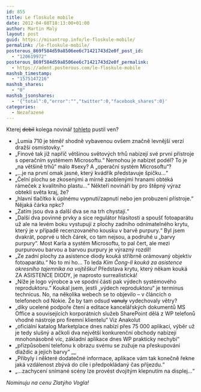 ```yaml
---
id: 855
title: Le floskule mobile
date: 2012-04-08T18:13:00+01:00
author: Martin Malý
layout: post
guid: https://misantrop.info/le-floskule-mobile/
permalink: /le-floskule-mobile/
posterous_869f584d59a8506ee6c71421743d2e0f_post_id:
  - "120619972"
posterous_869f584d59a8506ee6c71421743d2e0f_permalink:
  - https://adent.posterous.com/le-floskule-mobile
mashsb_timestamp:
  - "1575147216"
mashsb_shares:
  - "0"
mashsb_jsonshares:
  - '{"total":0,"error":"","twitter":0,"facebook_shares":0}'
categories:
  - Nezařazené
---
```

Kterej <span style="text-decoration: line-through;">debil</span> kolega novin&aacute;ř [tohleto](https://mobil.idnes.cz/nokia-lumia-710-barevne-kryty-a-navigace-v-cene-recenze-test-pm8-/mob_nokia.aspx?c=A120401_182922_mob_nokia_ram) pustil ven?

  * &#8222;Lumia 710 je t&eacute;měř shodně vybavenou ov&scaron;em značně levněj&scaron;&iacute; verz&iacute; draž&scaron;&iacute; osmistovky.&#8220;
  * &#8222;Finov&eacute; tak již např&iacute;č vět&scaron;inou světov&yacute;ch trhů nab&iacute;zej&iacute; sv&eacute; prvn&iacute; př&iacute;stroje s operačn&iacute;m syst&eacute;mem Microsoftu.&#8220; Nemohou je nab&iacute;zet pod&eacute;l? To je &#8222;na vět&scaron;ině trhů&#8220; m&aacute;lo #sexy? A &#8222;operačn&iacute; syst&eacute;m Microsoftu&#8220;?
  * &#8222;&#8230;je na prvn&iacute; omak jasn&eacute;, kter&yacute; kv&aacute;dř&iacute;k představuje &scaron;pičku&#8230;&#8220;
  * &#8222;Čeln&iacute; plochu se zkosen&yacute;mi a m&iacute;rně zaoblen&yacute;mi hranami obt&eacute;k&aacute; r&aacute;meček z kvalitn&iacute;ho plastu&#8230;&#8220; Někteř&iacute; novin&aacute;ři by pro &scaron;těpn&yacute; v&yacute;raz obtekli světa kraj, že?
  * &#8222;hlavn&iacute; tlač&iacute;tko k &uacute;pln&eacute;mu vypnut&iacute;/zapnut&iacute; nebo jen probuzen&iacute; př&iacute;stroje.&#8220; Nějak&aacute; č&aacute;rka npkc?
  * &#8222;Zat&iacute;m jsou dva a dal&scaron;&iacute; dva se na trh chystaj&iacute;.&#8220;
  * &#8222;Dal&scaron;&iacute; dva povinn&eacute; prvky a sice regul&aacute;tor hlasitosti a spou&scaron;ť fotoapar&aacute;tu už ale na lev&eacute;m boku vystupuj&iacute; z plochy zadn&iacute;ho odn&iacute;mateln&eacute;ho krytu, kter&yacute; je v př&iacute;padě recenzovan&eacute;ho kousku v barvě purpury.&#8220; Byl jsem dvakr&aacute;t, poprv&eacute; u těch č&aacute;rek, co tam nejsou, a podruh&eacute; u &#8222;barvy purpury&#8220;. Most Karla a syst&eacute;m Microsoftu, to pal čert, ale mezi purpurovou barvou a barvou purpury je v&yacute;razn&yacute; rozd&iacute;l!
  * &#8222;Ze zadn&iacute; plochy za asistence diody kouk&aacute; stř&iacute;brně or&aacute;movan&yacute; objektiv fotoapar&aacute;tu.&#8220; No to mi ho&#8230; To leda _Kim Čong-Il kouk&aacute; za asistence okresn&iacute;ho tajemn&iacute;ka na vojtě&scaron;ku!_ Představa krytu, kter&yacute; někam kouk&aacute; ZA ASISTENCE DIODY, je naprosto surrealistick&aacute;!
  * &#8222;N&iacute;že je logo v&yacute;robce a ve spodn&iacute; č&aacute;sti pak v&yacute;dech syst&eacute;mov&eacute;ho reproduktoru.&#8220; Koukal jsem, jestli &#8222;v&yacute;dech reproduktoru&#8220; je terminus technicus. No, na několika webech se to objevilo &#8211; v čl&aacute;nc&iacute;ch o telefonech od Nokie. Že by tam odsud <span style="text-decoration: line-through;">vanuly</span> vydechovaly větry?
  * &#8222;d&iacute;ky ucelen&eacute; podpoře čten&iacute; a editace kancel&aacute;řsk&yacute;ch dokumentů MS Office a souvisej&iacute;c&iacute;ch korpor&aacute;tn&iacute;ch služeb SharePoint děl&aacute; z WP telefonů vhodn&eacute; n&aacute;stroje pro firemn&iacute; klientelu&#8220; Viz Anakolut
  * &#8222;ofici&aacute;ln&iacute; katalog Marketplace dnes nab&iacute;z&iacute; přes 75 000 aplikac&iacute;, v&yacute;běr už je tedy slu&scaron;n&yacute; a ačkoli dva největ&scaron;&iacute; konkurenčn&iacute; obchody nab&iacute;zej&iacute; mnohon&aacute;sobně v&iacute;c, z&aacute;kladn&iacute; aplikace dnes WP prakticky nechyb&iacute;&#8220;
  * &#8222;přizpůsoben&iacute; telefonu k obrazu sv&eacute;mu se zužuje na přeskupov&aacute;n&iacute; dlaždic a jejich barvy&#8220;&nbsp;__
  * &#8222;Přibyly i někter&eacute; dodatečn&eacute; informace, aplikace v&aacute;m tak konečně řekne jak&aacute; vzd&aacute;lenost zb&yacute;v&aacute; do c&iacute;le i předpokl&aacute;dan&yacute; čas př&iacute;jezdu.&#8220;
  * &#8222;&#8230;zachycen&iacute; sn&iacute;man&eacute; sc&eacute;ny lze prov&eacute;st dvojit&yacute;m klepnut&iacute;m na displej&#8230;&#8220;

_Nominuju na cenu Zlat&yacute;ho Vogla!_